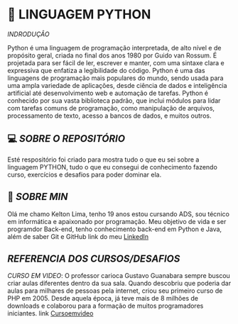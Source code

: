 # 🐍 **LINGUAGEM PYTHON**  

*INDRODUÇÂO*

Python é uma linguagem de programação interpretada, de alto nível e de propósito geral, criada no final dos anos 1980 por Guido van Rossum. É projetada para ser fácil de ler, escrever e manter, com uma sintaxe clara e expressiva que enfatiza a legibilidade do código. Python é uma das linguagens de programação mais populares do mundo, sendo usada para uma ampla variedade de aplicações, desde ciência de dados e inteligência artificial até desenvolvimento web e automação de tarefas. Python é conhecido por sua vasta biblioteca padrão, que inclui módulos para lidar com tarefas comuns de programação, como manipulação de arquivos, processamento de texto, acesso a bancos de dados, e muitos outros.

## 💻 *SOBRE O REPOSITÓRIO*

Esté respositório foi criado para mostra tudo o que eu sei sobre a linguagem PYTHON, tudo o que eu consegui de conhecimento fazendo curso, exercícios e desafios para poder dominar ela.

## 🏃 *SOBRE MIN*

Olá me chamo Kelton Lima, tenho 19 anos estou cursando ADS, sou técnico em informática e apaixonado por programação. Meu objetivo de vida e ser programdor Back-end, tenho conhecimento back-end em Python e Java, além de saber Git e GitHub
link do meu [LinkedIn](https://www.linkedin.com/in/kelton-limaa/)

## *REFERENCIA DOS CURSOS/DESAFIOS*

*CURSO EM VIDEO*: O professor carioca Gustavo Guanabara sempre buscou criar aulas diferentes dentro da sua sala. Quando descobriu que poderia dar aulas para milhares de pessoas pela internet, criou seu primeiro curso de PHP em 2005. Desde aquela época, já teve mais de 8 milhões de downloads e colaborou para a formação de muitos programadores iniciantes.
link [Cursoemvideo](https://www.cursoemvideo.com)
